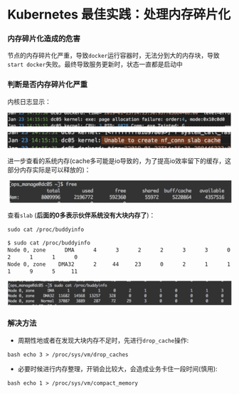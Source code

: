 # Kubernetes 最佳实践：处理内存碎片化


### 内存碎片化造成的危害


节点的内存碎片化严重，导致`docker`运行容器时，无法分到大的内存块，导致`start docker`失败。最终导致服务更新时，状态一直都是启动中


### 判断是否内存碎片化严重


内核日志显示：

![Alt Image Text](images/adv/sk6_1.png "Body image")

进一步查看的系统内存(cache多可能是io导致的，为了提高io效率留下的缓存，这部分内存实际是可以释放的)：

![Alt Image Text](images/adv/sk6_2.png "Body image")

查看`slab` (**后面的0多表示伙伴系统没有大块内存了**)：

```
sudo cat /proc/buddyinfo
```

```
$ sudo cat /proc/buddyinfo
Node 0, zone      DMA      4      3      2      2      3      3      0      2      1      1      0
Node 0, zone    DMA32      2     44     23      0      2      1      1      1      9      5     11
```

![Alt Image Text](images/adv/sk6_3.png "Body image")


### 解决方法

* 周期性地或者在发现大块内存不足时，先进行`drop_cache`操作: 

```
bash echo 3 > /proc/sys/vm/drop_caches
```

* 必要时候进行内存整理，开销会比较大，会造成业务卡住一段时间(慎用): 

```
bash echo 1 > /proc/sys/vm/compact_memory
```




